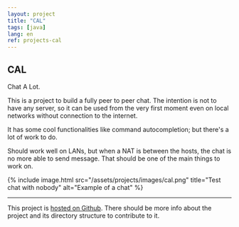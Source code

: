 ```yaml
---
layout: project
title: "CAL"
tags: [java]
lang: en
ref: projects-cal
---
```


## CAL

Chat A Lot.

This is a project to build a fully peer to peer chat. The intention is not to have any
server, so it can be used from the very first moment even on local networks without
connection to the internet.

It has some cool functionalities like command autocompletion; but there's a lot of work
to do.


Should work well on LANs, but when a NAT is between the hosts, the chat is no more able
to send message. That should be one of the main things to work on.

{% include image.html
	src="/assets/projects/images/cal.png"
	title="Test chat with nobody"
	alt="Example of a chat"
%}

----

This project is [hosted on Github](https://github.com/Foo-Manroot/CAL). There should be
more info about the project and its directory structure to contribute to it.
